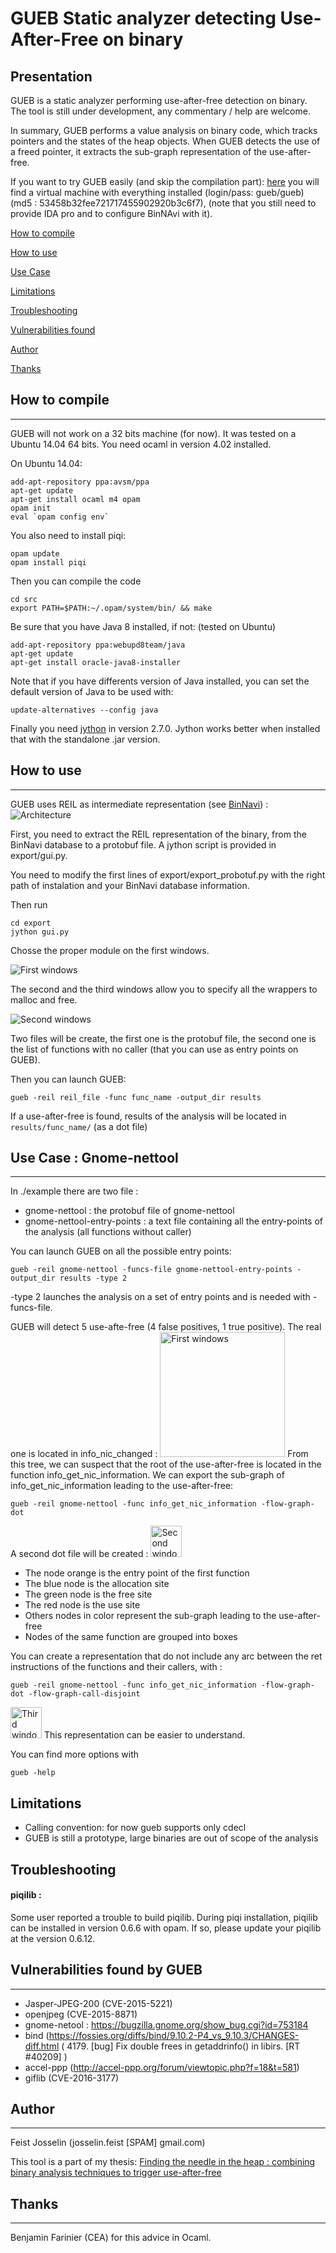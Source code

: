 **GUEB** Static analyzer detecting Use-After-Free on binary	
==============

Presentation
--------------

GUEB is a static analyzer performing use-after-free detection on binary.
The tool is still under development, any commentary / help are welcome.

In summary, GUEB performs a value analysis on binary code, which tracks pointers and the states of the heap objects. When GUEB detects the use of a freed pointer, it extracts the sub-graph representation of the use-after-free.

If you want to try GUEB easily (and skip the compilation part): [here](http://www-verimag.imag.fr/~feist/GUEB.ova) you will find a virtual machine with everything installed (login/pass: gueb/gueb) (md5 : 53458b32fee721717455902920b3c6f7), (note that you still need to provide IDA pro and to configure BinNAvi with it).

[How to compile](#how-to-compile)

[How to use](#how-to-use)

[Use Case](#use-case--gnome-nettool)

[Limitations](#limitations)

[Troubleshooting](#troubleshooting)

[Vulnerabilities found](#vulnerabilities-found-by-gueb)

[Author](#author)

[Thanks](#thanks)

## <a name="how-to-compile"></a>How to compile
--------------
GUEB will not work on a 32 bits machine (for now).
It was tested on a Ubuntu 14.04 64 bits.
You need ocaml in version 4.02 installed.

On Ubuntu 14.04:
```  
add-apt-repository ppa:avsm/ppa
apt-get update
apt-get install ocaml m4 opam
opam init
eval `opam config env`
```
You also need to install piqi:
```
opam update
opam install piqi
```
Then you can compile the code
```
cd src
export PATH=$PATH:~/.opam/system/bin/ && make
```

Be sure that you have Java 8 installed, if not: (tested on Ubuntu)
```
add-apt-repository ppa:webupd8team/java
apt-get update
apt-get install oracle-java8-installer
```
Note that if you have differents version of Java installed, you can set the default version of Java to be used with:
```
update-alternatives --config java
```

Finally you need [jython](http://www.jython.org/downloads.html) in version 2.7.0. Jython works better when installed that with the standalone .jar version.
## <a name="how-to-use"></a>How to use
--------------
GUEB uses REIL as intermediate representation (see [BinNavi](https://github.com/google/binnavi)) :
![Architecture](./doc/pics/architecture.png)

First, you need to extract the REIL representation of the binary, from the BinNavi database to a protobuf file.
A jython script is provided in export/gui.py.

You need to modify the first lines of export/export_probotuf.py with the right path of instalation and  your BinNavi database information.


Then run 
```
cd export
jython gui.py
```
Chosse the proper module on the first windows.

![First windows](./doc/pics/export1.png)

The second and the third windows allow you to specify all the wrappers to malloc and free.

![Second windows](./doc/pics/export2.png)

Two files will be create, the first one is the protobuf file, the second one is the list of functions with no caller (that you can use as entry points on GUEB).

Then you can launch GUEB:
```
gueb -reil reil_file -func func_name -output_dir results 
```

If a use-after-free is found, results of the analysis will be located in  `results/func_name/` (as a dot file)

## <a name="use-case--gnome-nettool"></a>Use Case : Gnome-nettool
-----------
In ./example there are two file : 
* gnome-nettool : the protobuf file of gnome-nettool
* gnome-nettool-entry-points : a text file containing all the entry-points of the analysis (all functions without caller)

You can launch GUEB on all the possible entry points:
```
gueb -reil gnome-nettool -funcs-file gnome-nettool-entry-points -output_dir results -type 2
```
-type 2 launches the analysis on a set of entry points and is needed with -funcs-file.

GUEB will detect 5 use-afte-free (4 false positives, 1 true positive).
The real one is located in info_nic_changed :
<img src="./doc/pics/gnome-nettool1.png" alt="First windows" style="width: 200px;"/>
From this tree, we can suspect that the root of the use-after-free is located in the function info_get_nic_information.
We can export the sub-graph of info_get_nic_information leading to the use-after-free:
```
gueb -reil gnome-nettool -func info_get_nic_information -flow-graph-dot
```
A second dot file will be created :
<a href="./doc/pics/gnome-nettool3.png"><img src="./doc/pics/gnome-nettool2-light.png" alt="Second window" style="width: 50px;"/></a>
* The node orange is the entry point of the first function
* The blue node is the allocation site
* The green node is the free site
* The red node is the use site
* Others nodes in color represent the sub-graph leading to the use-after-free
* Nodes of the same function are grouped into boxes

You can create a representation that do not include any arc between the ret instructions of the functions and their callers, with :
```
gueb -reil gnome-nettool -func info_get_nic_information -flow-graph-dot -flow-graph-call-disjoint
```
<a href="./doc/pics/gnome-nettool3.png"><img src="./doc/pics/gnome-nettool3-light.png" alt="Third window" style="width: 50px;"/></a>
This representation can be easier to understand.


You can find more options with
```
gueb -help
```

## <a name="limitations"></a>Limitations

* Calling convention: for now gueb supports only cdecl
* GUEB is still a prototype, large binaries are out of scope of the analysis 

## <a name="troubleshooting"></a> Troubleshooting

#### piqilib :

Some user reported a trouble to build piqilib. During piqi installation, piqilib can be installed in version 0.6.6 with opam. If so, please update your piqilib at the version 0.6.12.


## <a name="vulnerabilities-found-by-gueb"></a>Vulnerabilities found by GUEB
----------

* Jasper-JPEG-200 (CVE-2015-5221)
* openjpeg (CVE-2015-8871)
* gnome-netool : https://bugzilla.gnome.org/show_bug.cgi?id=753184 
* bind (https://fossies.org/diffs/bind/9.10.2-P4_vs_9.10.3/CHANGES-diff.html ( 4179.  [bug]  Fix double frees in getaddrinfo() in libirs.     [RT #40209] )
* accel-ppp (http://accel-ppp.org/forum/viewtopic.php?f=18&t=581)
* giflib (CVE-2016-3177)

## <a name="author"></a>Author
-------------
Feist Josselin (josselin.feist [SPAM] gmail.com)
 
This tool is a part of my thesis: [Finding the needle in the heap : combining binary analysis techniques to trigger use-after-free](https://tel.archives-ouvertes.fr/tel-01681707v2/document)


## <a name="thanks"></a>Thanks
-------------
Benjamin Farinier (CEA) for this advice in Ocaml.
